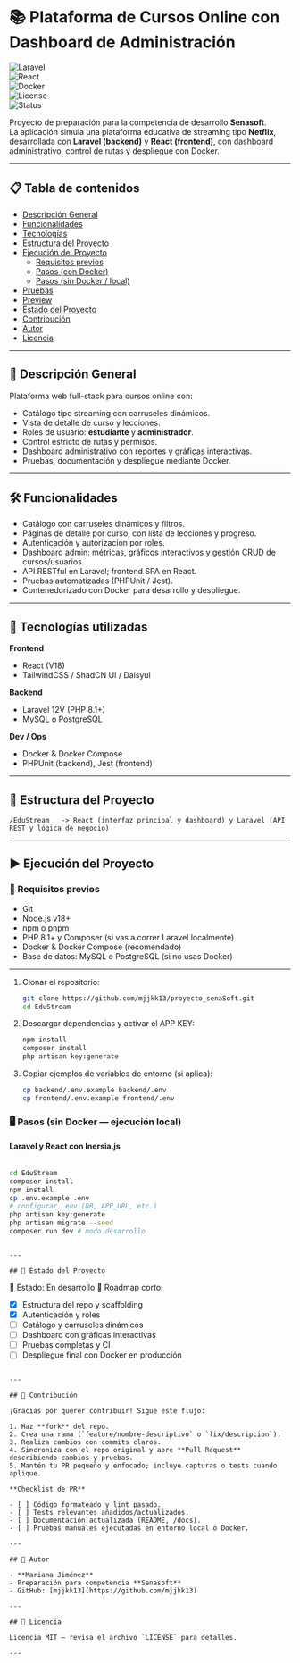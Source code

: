 # 📚 Plataforma de Cursos Online con Dashboard de Administración

![Laravel](https://img.shields.io/badge/Laravel-v12-red?style=flat&logo=laravel)  
![React](https://img.shields.io/badge/React-v18-blue?style=flat&logo=react)  
![Docker](https://img.shields.io/badge/Docker-ready-blue?style=flat&logo=docker)  
![License](https://img.shields.io/badge/License-MIT-green?style=flat)  
![Status](https://img.shields.io/badge/Status-En%20Desarrollo-yellow?style=flat)

Proyecto de preparación para la competencia de desarrollo **Senasoft**.  
La aplicación simula una plataforma educativa de streaming tipo **Netflix**, desarrollada con **Laravel (backend)** y **React (frontend)**, con dashboard administrativo, control de rutas y despliegue con Docker.

---

## 📋 Tabla de contenidos
- [Descripción General](#-descripción-general)
- [Funcionalidades](#%EF%B8%8F-funcionalidades)
- [Tecnologías](#%EF%B8%8F-tecnologías-utilizadas)
- [Estructura del Proyecto](#%F0%9F%93%82-estructura-del-proyecto)
- [Ejecución del Proyecto](#%E2%96%B6%EF%B8%8F-ejecución-del-proyecto)
  - [Requisitos previos](#-requisitos-previos)
  - [Pasos (con Docker)](#-pasos-con-docker)
  - [Pasos (sin Docker / local)](#-pasos-sin-docker--local)
- [Pruebas](#%F0%9F%90%8A-pruebas)
- [Preview](#%F0%9F%93%B8-preview)
- [Estado del Proyecto](#%F0%9F%93%8C-estado-del-proyecto)
- [Contribución](#%EF%B8%8F-contribución)
- [Autor](#%F0%91%89%F0%9F%92%8B-autor)
- [Licencia](#%F0%9F%93%9A-licencia)

---

## 🚀 Descripción General

Plataforma web full-stack para cursos online con:
- Catálogo tipo streaming con carruseles dinámicos.
- Vista de detalle de curso y lecciones.
- Roles de usuario: **estudiante** y **administrador**.
- Control estricto de rutas y permisos.
- Dashboard administrativo con reportes y gráficas interactivas.
- Pruebas, documentación y despliegue mediante Docker.

---

## 🛠️ Funcionalidades

- Catálogo con carruseles dinámicos y filtros.
- Páginas de detalle por curso, con lista de lecciones y progreso.
- Autenticación y autorización por roles.
- Dashboard admin: métricas, gráficos interactivos y gestión CRUD de cursos/usuarios.
- API RESTful en Laravel; frontend SPA en React.
- Pruebas automatizadas (PHPUnit / Jest).
- Contenedorizado con Docker para desarrollo y despliegue.

---

## 🧩 Tecnologías utilizadas

**Frontend**
- React (V18)
- TailwindCSS / ShadCN UI / Daisyui

**Backend**
- Laravel 12V (PHP 8.1+)
- MySQL o PostgreSQL

**Dev / Ops**
- Docker & Docker Compose
- PHPUnit (backend), Jest (frontend)

---

## 📂 Estructura del Proyecto

```plaintext
/EduStream   -> React (interfaz principal y dashboard) y Laravel (API REST y lógica de negocio)
```

---

## ▶️ Ejecución del Proyecto

### 🔧 Requisitos previos

- Git
- Node.js v18+
- npm o pnpm
- PHP 8.1+ y Composer (si vas a correr Laravel localmente)
- Docker & Docker Compose (recomendado)
- Base de datos: MySQL o PostgreSQL (si no usas Docker)

---


1. Clonar el repositorio:
   ```bash
   git clone https://github.com/mjjkk13/proyecto_senaSoft.git
   cd EduStream
   ```
2. Descargar dependencias y activar el APP KEY:
   ```bash
   npm install
   composer install
   php artisan key:generate
   ```
3. Copiar ejemplos de variables de entorno (si aplica):
   ```bash
   cp backend/.env.example backend/.env
   cp frontend/.env.example frontend/.env
   ```
<!--4. Levantar todo con Docker Compose:
   ```bash
   docker-compose up --build -d
   ```
5. Ejecutar migraciones y seeders (desde el contenedor del backend):
   ```bash
   docker-compose exec backend php artisan key:generate
   docker-compose exec backend php artisan migrate --seed
   ```
6. Acceder:
   - Frontend: `http://localhost:3000`
   - Backend (API): `http://localhost:8000`
   - Base de datos (ej. MySQL): puerto según `docker-compose.yml` (p. ej. 3306)

---
-->
### 🖥️ Pasos (sin Docker — ejecución local)
#### Laravel y React con Inersia.js
```bash

cd EduStream
composer install
npm install
cp .env.example .env
# configurar .env (DB, APP_URL, etc.)
php artisan key:generate
php artisan migrate --seed
composer run dev # modo desarrollo
```
<!--
#### Frontend (React)
```bash
cd frontend
npm install
# si usas .env ajustar variables (API_URL, etc.)
npm run dev      # modo desarrollo (Vite / Create React App depende del stack)
# o
npm run build    # para producción
```

> Nota: Ajusta los comandos `npm run dev` / `npm run build` según la configuración específica de tu proyecto.

---

## 🧪 Pruebas

### Backend (Laravel / PHPUnit)
```bash
# con Docker
docker-compose exec backend php artisan test

# local
cd backend
composer install
php artisan test
# o
vendor/bin/phpunit
```

//### Frontend (Jest / Testing Library)
```bash
cd frontend
npm install
npm test
# o
npm run test:watch
```

> Añade pruebas E2E (Cypress / Playwright) si decides incorporarlas más adelante.

---

//## 📸 Preview

A continuación tienes un bloque con **placeholder** para imágenes y un diagrama de arquitectura en Mermaid.  
Sustituye `docs/preview.png` por tus capturas o mockups cuando las tengas.

```markdown
![Preview de la plataforma](docs/preview.png)
```
-->
<!--
```mermaid
flowchart LR
  A[Usuario (Web)] |Navega| F(Frontend - React)
  F |Consume API| B[Backend - Laravel]
  B  C[(Base de Datos - MySQL/Postgres)]
  B  D[Servicios: Auth, Storage, Jobs]
  F  E[Dashboard Admin]
  subgraph Docker
    F
    B
    C
  end
  -->
```

---

## 📌 Estado del Proyecto

```
🔹 Estado: En desarrollo
🔹 Roadmap corto:
  - [x] Estructura del repo y scaffolding
  - [x] Autenticación y roles
  - [ ] Catálogo y carruseles dinámicos
  - [ ] Dashboard con gráficas interactivas
  - [ ] Pruebas completas y CI
  - [ ] Despliegue final con Docker en producción
```

---

## 🤝 Contribución

¡Gracias por querer contribuir! Sigue este flujo:

1. Haz **fork** del repo.
2. Crea una rama (`feature/nombre-descriptivo` o `fix/descripcion`).
3. Realiza cambios con commits claros.
4. Sincroniza con el repo original y abre **Pull Request** describiendo cambios y pruebas.
5. Mantén tu PR pequeño y enfocado; incluye capturas o tests cuando aplique.

**Checklist de PR**

- [ ] Código formateado y lint pasado.
- [ ] Tests relevantes añadidos/actualizados.
- [ ] Documentación actualizada (README, /docs).
- [ ] Pruebas manuales ejecutadas en entorno local o Docker.

---

## 👤 Autor

- **Mariana Jiménez**  
- Preparación para competencia **Senasoft**  
- GitHub: [mjjkk13](https://github.com/mjjkk13)

---

## 📝 Licencia

Licencia MIT — revisa el archivo `LICENSE` para detalles.

---
